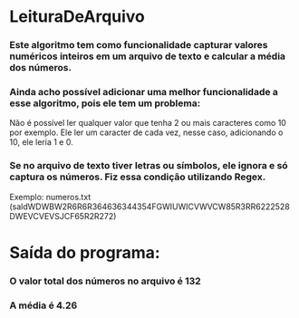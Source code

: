 # LeituraDeArquivo

### Este algoritmo tem como funcionalidade capturar valores numéricos inteiros em um arquivo de texto e calcular a média dos números.
### Ainda acho possível adicionar uma melhor funcionalidade a esse algoritmo, pois ele tem um problema:
Não é possível ler qualquer valor que tenha 2 ou mais caracteres como 10 por exemplo. Ele ler um caracter de cada vez, nesse caso, adicionando o 10, ele leria 1 e 0.

### Se no arquivo de texto tiver letras ou símbolos, ele ignora e só captura os números. Fiz essa condição utilizando Regex.
Exemplo: numeros.txt (saldWDWBW2R6R6R364636344354FGWIUWICVWVCW85R3RR6222528DWEVCVEVSJCF65R2R272)

# Saída do programa: 
### O valor total dos números no arquivo é 132
### A média é 4.26

